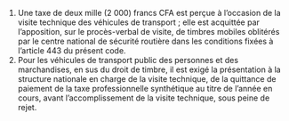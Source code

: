 1) Une taxe de deux mille (2 000) francs CFA est perçue à l’occasion de la visite technique des véhicules de transport ; elle est acquittée par l’apposition, sur le procès-verbal de visite, de timbres mobiles oblitérés par le centre national de sécurité routière dans les conditions fixées à l’article 443 du présent code.
2) Pour les véhicules de transport public des personnes et des marchandises, en sus du droit de timbre, il est exigé la présentation à la structure nationale en charge de la visite technique, de la quittance de paiement de la taxe professionnelle synthétique au titre de l’année en cours, avant l’accomplissement de la visite technique, sous peine de rejet.